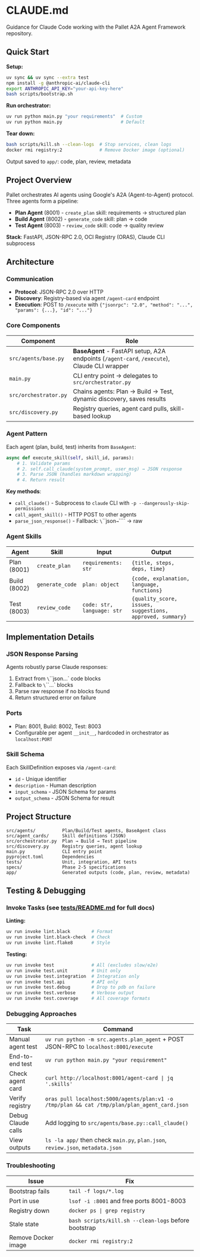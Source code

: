 # CLAUDE.md

Guidance for Claude Code working with the Pallet A2A Agent Framework repository.

## Quick Start

**Setup:**
```bash
uv sync && uv sync --extra test
npm install -g @anthropic-ai/claude-cli
export ANTHROPIC_API_KEY="your-api-key-here"
bash scripts/bootstrap.sh
```

**Run orchestrator:**
```bash
uv run python main.py "your requirements"  # Custom
uv run python main.py                      # Default
```

**Tear down:**
```bash
bash scripts/kill.sh --clean-logs  # Stop services, clean logs
docker rmi registry:2              # Remove Docker image (optional)
```

Output saved to `app/`: code, plan, review, metadata

## Project Overview

Pallet orchestrates AI agents using Google's A2A (Agent-to-Agent) protocol. Three agents form a pipeline:
- **Plan Agent** (8001) - `create_plan` skill: requirements → structured plan
- **Build Agent** (8002) - `generate_code` skill: plan → code
- **Test Agent** (8003) - `review_code` skill: code → quality review

**Stack**: FastAPI, JSON-RPC 2.0, OCI Registry (ORAS), Claude CLI subprocess

## Architecture

### Communication
- **Protocol**: JSON-RPC 2.0 over HTTP
- **Discovery**: Registry-based via agent `/agent-card` endpoint
- **Execution**: POST to `/execute` with `{"jsonrpc": "2.0", "method": "...", "params": {...}, "id": "..."}`

### Core Components

| Component | Role |
|-----------|------|
| `src/agents/base.py` | **BaseAgent** - FastAPI setup, A2A endpoints (`/agent-card`, `/execute`), Claude CLI wrapper |
| `main.py` | CLI entry point → delegates to `src/orchestrator.py` |
| `src/orchestrator.py` | Chains agents: Plan → Build → Test, dynamic discovery, saves results |
| `src/discovery.py` | Registry queries, agent card pulls, skill-based lookup |

### Agent Pattern

Each agent (plan, build, test) inherits from `BaseAgent`:
```python
async def execute_skill(self, skill_id, params):
    # 1. Validate params
    # 2. self.call_claude(system_prompt, user_msg) → JSON response
    # 3. Parse JSON (handles markdown wrapping)
    # 4. Return result
```

**Key methods**:
- `call_claude()` - Subprocess to `claude` CLI with `-p --dangerously-skip-permissions`
- `call_agent_skill()` - HTTP POST to other agents
- `parse_json_response()` - Fallback: `\`\`\`json` → `\`\`\`` → raw

### Agent Skills

| Agent | Skill | Input | Output |
|-------|-------|-------|--------|
| Plan (8001) | `create_plan` | `requirements: str` | `{title, steps, deps, time}` |
| Build (8002) | `generate_code` | `plan: object` | `{code, explanation, language, functions}` |
| Test (8003) | `review_code` | `code: str, language: str` | `{quality_score, issues, suggestions, approved, summary}` |

## Implementation Details

### JSON Response Parsing
Agents robustly parse Claude responses:
1. Extract from `\`\`\`json...` code blocks
2. Fallback to `\`\`\`...` blocks
3. Parse raw response if no blocks found
4. Return structured error on failure

### Ports
- Plan: 8001, Build: 8002, Test: 8003
- Configurable per agent `__init__`, hardcoded in orchestrator as `localhost:PORT`

### Skill Schema
Each SkillDefinition exposes via `/agent-card`:
- `id` - Unique identifier
- `description` - Human description
- `input_schema` - JSON Schema for params
- `output_schema` - JSON Schema for result

## Project Structure

```
src/agents/          Plan/Build/Test agents, BaseAgent class
src/agent_cards/     Skill definitions (JSON)
src/orchestrator.py  Plan → Build → Test pipeline
src/discovery.py     Registry queries, agent lookup
main.py              CLI entry point
pyproject.toml       Dependencies
tests/               Unit, integration, API tests
specs/               Phase 2-5 specifications
app/                 Generated outputs (code, plan, review, metadata)
```

## Testing & Debugging

### Invoke Tasks (see [tests/README.md](tests/README.md#invoke-tasks-reference) for full docs)

**Linting:**
```bash
uv run invoke lint.black        # Format
uv run invoke lint.black-check  # Check
uv run invoke lint.flake8       # Style
```

**Testing:**
```bash
uv run invoke test              # All (excludes slow/e2e)
uv run invoke test.unit         # Unit only
uv run invoke test.integration  # Integration only
uv run invoke test.api          # API only
uv run invoke test.debug        # Drop to pdb on failure
uv run invoke test.verbose      # Verbose output
uv run invoke test.coverage     # All coverage formats
```

### Debugging Approaches

| Task | Command |
|------|---------|
| Manual agent test | `uv run python -m src.agents.plan_agent` + POST JSON-RPC to `localhost:8001/execute` |
| End-to-end test | `uv run python main.py "your requirement"` |
| Check agent card | `curl http://localhost:8001/agent-card \| jq '.skills'` |
| Verify registry | `oras pull localhost:5000/agents/plan:v1 -o /tmp/plan && cat /tmp/plan/plan_agent_card.json` |
| Debug Claude calls | Add logging to `src/agents/base.py::call_claude()` |
| View outputs | `ls -la app/` then check `main.py`, `plan.json`, `review.json`, `metadata.json` |

### Troubleshooting

| Issue | Fix |
|-------|-----|
| Bootstrap fails | `tail -f logs/*.log` |
| Port in use | `lsof -i :8001` and free ports 8001-8003 |
| Registry down | `docker ps \| grep registry` |
| Stale state | `bash scripts/kill.sh --clean-logs` before bootstrap |
| Remove Docker image | `docker rmi registry:2` |
